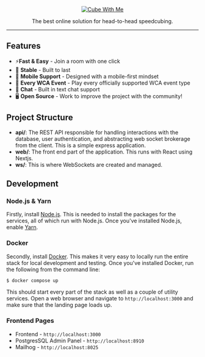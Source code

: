 <p align="center">
  <a href="https://cubewithme.com" target="_blank">
    <img alt="Cube With Me" src="https://cubewithme.s3.us-east-2.amazonaws.com/cubewithme_banner.jpg" />
  </a>
</p>

<p align="center">
  The best online solution for head-to-head speedcubing.
</p>

------

## Features

* ⚡**Fast & Easy** - Join a room with one click
* 💪 **Stable** - Built to last
* 📱 **Mobile Support** - Designed with a mobile-first mindset
* 🏁 **Every WCA Event** - Play every officially supported WCA event type
* 💬 **Chat** - Built in text chat support
* 🖥️  **Open Source** - Work to improve the project with the community!

## Project Structure

* **api/**: The REST API responsible for handling interactions with the
database, user authentication, and abstracting web socket brokerage from the
client. This is a simple express application.
* **web/**: The front end part of the application. This runs with React using
Nextjs.
* **ws/**: This is where WebSockets are created and managed.

## Development

### Node.js & Yarn

Firstly, install [Node.js](https://nodejs.org/en/download/). This is needed
to install the packages for the services, all of which run with Node.js. Once
you've installed Node.js, enable [Yarn](https://yarnpkg.com/getting-started/install).

### Docker

Secondly, install [Docker](https://www.docker.com/). This makes it very easy to
locally run the entire stack for local development and testing. Once you've
installed Docker, run the following from the command line:

``` bash
$ docker compose up
```

This should start every part of the stack as well as a couple of utility
services. Open a web browser and navigate to `http://localhost:3000` and
make sure that the landing page loads up.

### Frontend Pages

* Frontend - `http://localhost:3000`
* PostgresSQL Admin Panel - `http://localhost:8910`
* Mailhog - `http://localhost:8025`
